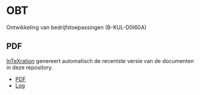 OBT
===

Ontwikkeling van bedrijfstoepassingen (B-KUL-D0I60A)

## PDF
[InTeXration](https://github.com/JDevlieghere/InTeXration) genereert automatisch de recentste versie van de documenten in deze repository.

 - [PDF](http://intexration.jonasdevlieghere.com:8000/pdf/KULeuven-CS/OBT/main)
 - [Log](http://intexration.jonasdevlieghere.com:8000/log/KULeuven-CS/OBT/main)
